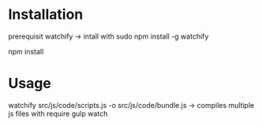 # Installation

prerequisit watchify -> intall with sudo npm install -g watchify

npm install

# Usage

watchify src/js/code/scripts.js -o src/js/code/bundle.js  ->  compiles multiple js files with require
gulp watch 